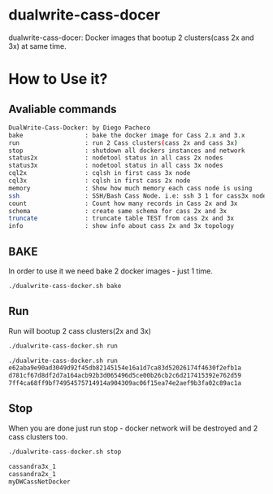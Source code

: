 # dualwrite-cass-docer

dualwrite-cass-docer: Docker images that bootup 2 clusters(cass 2x and 3x) at same time.

# How to Use it?

## Avaliable commands
```bash
DualWrite-Cass-Docker: by Diego Pacheco
bake                 : bake the docker image for Cass 2.x and 3.x   
run                  : run 2 Cass clusters(cass 2x and cass 3x)     
stop                 : shutdown all dockers instances and network   
status2x             : nodetool status in all cass 2x nodes         
status3x             : nodetool status in all cass 3x nodes         
cql2x                : cqlsh in first cass 3x node                  
cql3x                : cqlsh in first cass 2x node                  
memory               : Show how much memory each cass node is using
ssh                  : SSH/Bash Cass Node. i.e: ssh 3 1 for cass3x node 1 - ssh 2 1 for cass2x node 1
count                : Count how many records in Cass 2x and 3x     
schema               : create same schema for cass 2x and 3x        
truncate             : truncate table TEST from cass 2x and 3x      
info                 : show info about cass 2x and 3x topology
```

## BAKE
In  order to use it we need bake 2 docker images - just 1 time.
```bash
./dualwrite-cass-docker.sh bake
```

## Run
Run will bootup 2 cass clusters(2x and 3x)
```bash
./dualwrite-cass-docker.sh run
```
```bash
./dualwrite-cass-docker.sh run
e62aba9e90ad3049d92f45db82145154e16a1d7ca83d52026174f4630f2efb1a
d781cf67d8df2d7a164acb92b3d065496d5ce00b26cb2c6d217415392e762d59
7ff4ca68ff9bf74954575714914a904309ac06f15ea74e2aef9b3fa02c89ac1a
```

## Stop
When you are done just run stop - docker network will be destroyed and 2 cass clusters too.
```bash
./dualwrite-cass-docker.sh stop
```
```bash
cassandra3x_1
cassandra2x_1
myDWCassNetDocker
```

